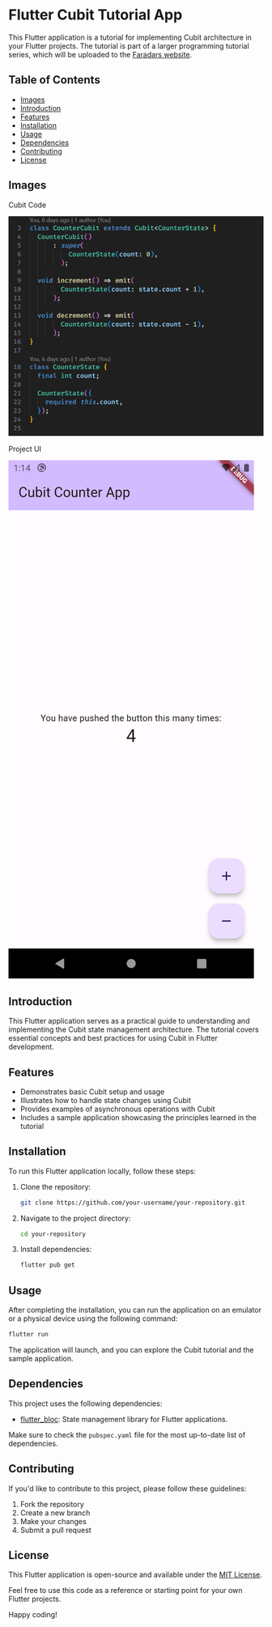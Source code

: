 # Flutter Cubit Tutorial App

This Flutter application is a tutorial for implementing Cubit architecture in your Flutter projects. The tutorial is part of a larger programming tutorial series, which will be uploaded to the [Faradars website](https://faradars.org).

## Table of Contents

- [Images](#Images)
- [Introduction](#introduction)
- [Features](#features)
- [Installation](#installation)
- [Usage](#usage)
- [Dependencies](#dependencies)
- [Contributing](#contributing)
- [License](#license)

## Images 

Cubit Code 
 
![Cubit Code Image](Cubit_Counter_App_Code.png)

Project UI

![Project UI Image](Cubit_Counter_App_UI.png)

## Introduction

This Flutter application serves as a practical guide to understanding and implementing the Cubit state management architecture. The tutorial covers essential concepts and best practices for using Cubit in Flutter development.

## Features

- Demonstrates basic Cubit setup and usage
- Illustrates how to handle state changes using Cubit
- Provides examples of asynchronous operations with Cubit
- Includes a sample application showcasing the principles learned in the tutorial

## Installation

To run this Flutter application locally, follow these steps:

1. Clone the repository:

   ```bash
   git clone https://github.com/your-username/your-repository.git
   ```

2. Navigate to the project directory:

   ```bash
   cd your-repository
   ```

3. Install dependencies:

   ```bash
   flutter pub get
   ```

## Usage

After completing the installation, you can run the application on an emulator or a physical device using the following command:

```bash
flutter run
```

The application will launch, and you can explore the Cubit tutorial and the sample application.

## Dependencies

This project uses the following dependencies:

- [flutter_bloc](https://pub.dev/packages/flutter_bloc): State management library for Flutter applications.

Make sure to check the `pubspec.yaml` file for the most up-to-date list of dependencies.

## Contributing

If you'd like to contribute to this project, please follow these guidelines:

1. Fork the repository
2. Create a new branch
3. Make your changes
4. Submit a pull request

## License

This Flutter application is open-source and available under the [MIT License](LICENSE).

Feel free to use this code as a reference or starting point for your own Flutter projects.

Happy coding!
